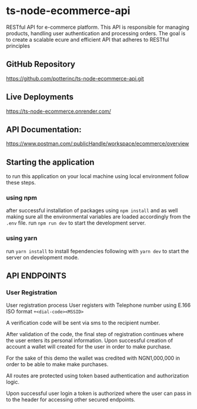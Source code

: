 # ts-node-ecommerce-api
RESTful API for e-commerce platform. This API is responsible for managing products, handling user authentication and processing orders. The goal is to create a scalable ecure and efficient API that adheres to RESTful principles

## GitHub Repository
https://github.com/potterinc/ts-node-ecommerce-api.git

## Live Deployments
https://ts-node-ecommerce.onrender.com/

## API Documentation:
https://www.postman.com/:publicHandle/workspace/ecommerce/overview

## Starting the application
to run this application on your local machine using local environment
follow these steps. 
### using npm
after successful installation of packages using `npm install` and as well making sure all the environmental variables are loaded accordingly from the `.env` file. 
run `npm run dev` to start the development server.

### using yarn
run `yarn install` to install fependencies following with `yarn dev` to start the server on development mode. 

## API ENDPOINTS
### User Registration
User registration process
User registers with Telephone number using E.166 ISO format `+<dial-code><MSSID>`

A verification code will be sent via sms to the recipient number. 

After validation of the code, the final step of registration continues where the user enters its personal information. Upon successful creation of account a wallet will created for the user in order to make purchase. 

For the sake of this demo the wallet was credited with NGN1,000,000 in order to be able to make make purchases. 

All routes are protected using token based authentication and authorization logic. 

Upon successful user login a token is authorized where the user can pass in to the header for accessing other secured endpoints. 
